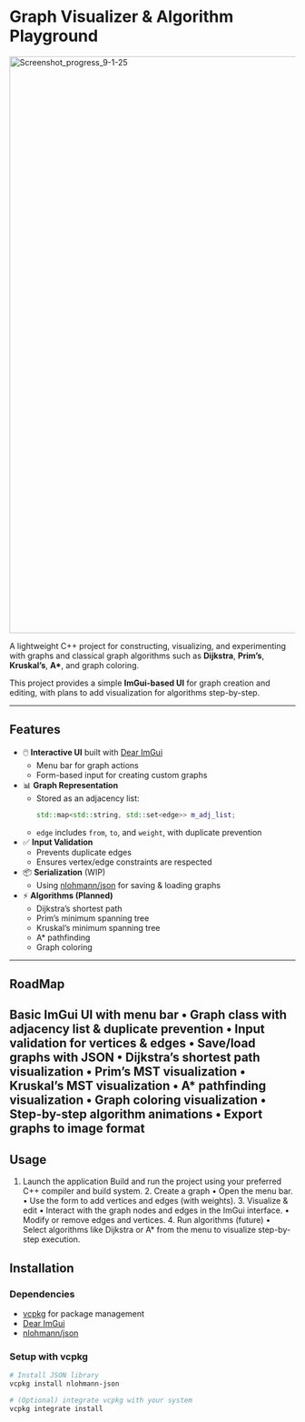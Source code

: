 # Graph Visualizer & Algorithm Playground
<img width="1918" height="1015" alt="Screenshot_progress_9-1-25" src="https://github.com/user-attachments/assets/4a19fe09-2fb6-4395-9b19-52523e0a9e90" />



A lightweight C++ project for constructing, visualizing, and experimenting with graphs and classical graph algorithms such as **Dijkstra**, **Prim’s**, **Kruskal’s**, **A\***, and graph coloring.  

This project provides a simple **ImGui-based UI** for graph creation and editing, with plans to add visualization for algorithms step-by-step.

---

## Features

- 🖱️ **Interactive UI** built with [Dear ImGui](https://github.com/ocornut/imgui)  
  - Menu bar for graph actions  
  - Form-based input for creating custom graphs  
- 📊 **Graph Representation**  
  - Stored as an adjacency list:  
    ```cpp
    std::map<std::string, std::set<edge>> m_adj_list;
    ```
  - `edge` includes `from`, `to`, and `weight`, with duplicate prevention  
- ✅ **Input Validation**  
  - Prevents duplicate edges  
  - Ensures vertex/edge constraints are respected  
- 📦 **Serialization** (WIP)  
  - Using [nlohmann/json](https://github.com/nlohmann/json) for saving & loading graphs  
- ⚡ **Algorithms (Planned)**  
  - Dijkstra’s shortest path  
  - Prim’s minimum spanning tree  
  - Kruskal’s minimum spanning tree  
  - A* pathfinding  
  - Graph coloring  

---
## RoadMap
Basic ImGui UI with menu bar
	•	Graph class with adjacency list & duplicate prevention
	•	Input validation for vertices & edges
	•	Save/load graphs with JSON
	•	Dijkstra’s shortest path visualization
	•	Prim’s MST visualization
	•	Kruskal’s MST visualization
	•	A* pathfinding visualization
	•	Graph coloring visualization
	•	Step-by-step algorithm animations
	•	Export graphs to image format
---
## Usage
  1.	Launch the application
      Build and run the project using your preferred C++ compiler and build system.
	2.	Create a graph
	    •	Open the menu bar.
	    •	Use the form to add vertices and edges (with weights).
	3.	Visualize & edit
	    •	Interact with the graph nodes and edges in the ImGui interface.
	    •	Modify or remove edges and vertices.
	4.	Run algorithms (future)
	    •	Select algorithms like Dijkstra or A* from the menu to visualize step-by-step execution.

## Installation

### Dependencies
- [vcpkg](https://github.com/microsoft/vcpkg) for package management
- [Dear ImGui](https://github.com/ocornut/imgui)
- [nlohmann/json](https://github.com/nlohmann/json)

### Setup with vcpkg
```bash
# Install JSON library
vcpkg install nlohmann-json

# (Optional) integrate vcpkg with your system
vcpkg integrate install




